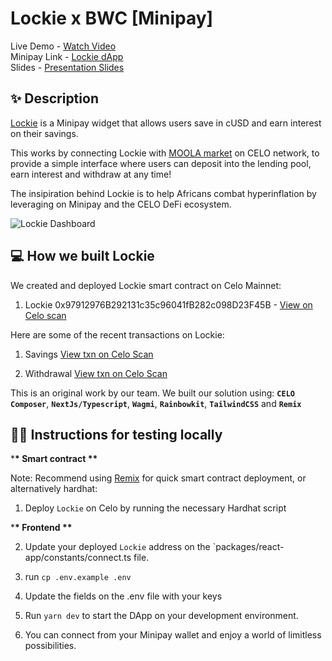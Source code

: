 # Lockie x BWC [Minipay]

Live Demo - [Watch Video](https://drive.google.com/file/d/1yUIWSLDOX2UzLD5x91ifjGiSGzbOJjm3/view) <br />
Minipay Link - [Lockie dApp](https://lockie-minipay.vercel.app) <br />
Slides - [Presentation Slides](https://he-s3.s3.amazonaws.com/media/sprint/lancelot-hackathon-4/team/1887941/b21642elockie_slides.pdf)

## ✨ Description

[Lockie](https://lockie-minipay.vercel.app) is a Minipay widget that allows users save in cUSD and earn interest on their savings.

This works by connecting Lockie with [MOOLA market](https://moola.market/) on CELO network, to provide a simple interface where users can deposit into the lending pool, earn interest and withdraw at any time!

The insipiration behind Lockie is to help Africans combat hyperinflation by leveraging on Minipay and the CELO DeFi ecosystem.

![Lockie Dashboard](https://lockie-minipay.vercel.app/img/preview.png)

## 💻 How we built Lockie

We created and deployed Lockie smart contract on Celo Mainnet:

1. Lockie 0x97912976B292131c35c96041fB282c098D23F45B - [View on Celo scan](https://celoscan.io/address/0x97912976B292131c35c96041fB282c098D23F45B)

Here are some of the recent transactions on Lockie:

1. Savings [View txn on Celo Scan](https://celoscan.io/tx/0x002b93034c28e7ddd483b3b60e30196a6def0675f43fc982c7c3d7955b0bb28a)

2. Withdrawal [View txn on Celo Scan](https://celoscan.io/tx/0x30c3dd1c2544aab8ed53f17edcd278f4ff25ac3f2c72ac8088089cf107956aed)

This is an original work by our team. We built our solution using: **`CELO Composer`**, **`NextJs/Typescript`**, **`Wagmi`**, **`Rainbowkit`**, **`TailwindCSS`** and **`Remix`**

## 🧑‍💻 Instructions for testing locally

\***\* Smart contract \*\***

Note: Recommend using [Remix](https://remix.ethereum.org) for quick smart contract deployment, or alternatively hardhat:

1. Deploy `Lockie` on Celo by running the necessary Hardhat script

\***\* Frontend \*\***

2. Update your deployed `Lockie` address on the `packages/react-app/constants/connect.ts file.

3. run `cp .env.example .env`

4. Update the fields on the .env file with your keys

5. Run `yarn dev` to start the DApp on your development environment.

6. You can connect from your Minipay wallet and enjoy a world of limitless possibilities.
